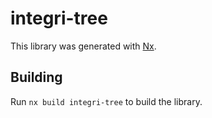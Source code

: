 # integri-tree

This library was generated with [Nx](https://nx.dev).

## Building

Run `nx build integri-tree` to build the library.
